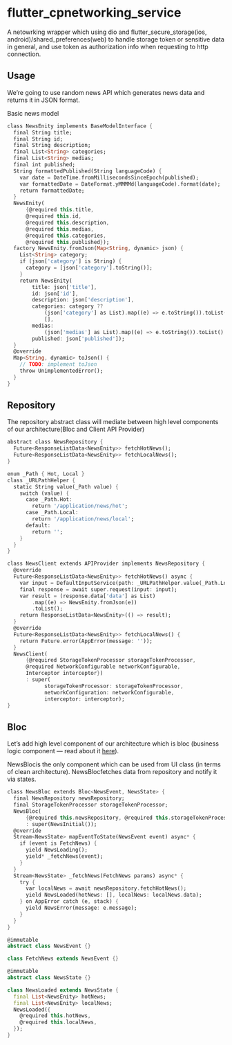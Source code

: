 # flutter_cpnetworking_service

A netowrking wrapper which using dio and flutter_secure_storage(ios, android)/shared_preferences(web) to handle storage token or sensitive data in general, and use token as authorization info when requesting to http connection.

## Usage

We’re going to use random news API which generates news data and returns it in JSON format.

Basic news model
```dart
class NewsEnity implements BaseModelInterface {
  final String title;
  final String id;
  final String description;
  final List<String> categories;
  final List<String> medias;
  final int published;
  String formattedPublished(String languageCode) {
    var date = DateTime.fromMillisecondsSinceEpoch(published);
    var formattedDate = DateFormat.yMMMMd(languageCode).format(date);
    return formattedDate;
  }
  NewsEnity(
      {@required this.title,
      @required this.id,
      @required this.description,
      @required this.medias,
      @required this.categories,
      @required this.published});
  factory NewsEnity.fromJson(Map<String, dynamic> json) {
    List<String> category;
    if (json['category'] is String) {
      category = [json['category'].toString()];
    }
    return NewsEnity(
        title: json['title'],
        id: json['id'],
        description: json['description'],
        categories: category ??
            (json['category'] as List).map((e) => e.toString()).toList() ??
            [],
        medias:
            (json['medias'] as List).map((e) => e.toString()).toList() ?? [],
        published: json['published']);
  }
  @override
  Map<String, dynamic> toJson() {
    // TODO: implement toJson
    throw UnimplementedError();
  }
}
```

## Repository

The repository abstract class will mediate between high level components of our architecture(Bloc and Client API Provider)
```dart
abstract class NewsRepository {
  Future<ResponseListData<NewsEnity>> fetchHotNews();
  Future<ResponseListData<NewsEnity>> fetchLocalNews();
}

enum _Path { Hot, Local }
class _URLPathHelper {
  static String value(_Path value) {
    switch (value) {
      case _Path.Hot:
        return '/application/news/hot';
      case _Path.Local:
        return '/application/news/local';
      default:
        return '';
    }
  }
}

class NewsClient extends APIProvider implements NewsRepository {
  @override
  Future<ResponseListData<NewsEnity>> fetchHotNews() async {
    var input = DefaultInputService(path: _URLPathHelper.value(_Path.Local));
    final response = await super.request(input: input);
    var result = (response.data['data'] as List)
        .map((e) => NewsEnity.fromJson(e))
        .toList();
    return ResponseListData<NewsEnity>(() => result);
  }
  @override
  Future<ResponseListData<NewsEnity>> fetchLocalNews() {
    return Future.error(AppError(message: ''));
  }
  NewsClient(
      {@required StorageTokenProcessor storageTokenProcessor,
      @required NetworkConfigurable networkConfigurable,
      Interceptor interceptor})
      : super(
            storageTokenProcessor: storageTokenProcessor,
            networkConfiguration: networkConfigurable,
            interceptor: interceptor);
}
```
## Bloc

Let’s add high level component of our architecture which is bloc (business logic component — read about it [here](https://medium.com/flutterpub/architecting-your-flutter-project-bd04e144a8f1)).

NewsBlocis the only component which can be used from UI class (in terms of clean architecture). NewsBlocfetches data from repository and notify it via states.
```dart
class NewsBloc extends Bloc<NewsEvent, NewsState> {
  final NewsRepository newsRepository;
  final StorageTokenProcessor storageTokenProcessor;
  NewsBloc(
      {@required this.newsRepository, @required this.storageTokenProcessor})
      : super(NewsInitial());
  @override
  Stream<NewsState> mapEventToState(NewsEvent event) async* {
    if (event is FetchNews) {
      yield NewsLoading();
      yield* _fetchNews(event);
    }
  }
  Stream<NewsState> _fetchNews(FetchNews params) async* {
    try {
      var localNews = await newsRepository.fetchHotNews();
      yield NewsLoaded(hotNews: [], localNews: localNews.data);
    } on AppError catch (e, stack) {
      yield NewsError(message: e.message);
    }
  }
}

@immutable
abstract class NewsEvent {}

class FetchNews extends NewsEvent {}

@immutable
abstract class NewsState {}

class NewsLoaded extends NewsState {
  final List<NewsEnity> hotNews;
  final List<NewsEnity> localNews;
  NewsLoaded({
    @required this.hotNews,
    @required this.localNews,
  });
}
```